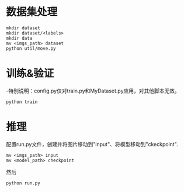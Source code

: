 # 数据集处理
```
mkdir dataset
mkdir dataset/<labels>
mkdir data
mv <imgs_path> dataset
python util/move.py
```

# 训练&验证
-特别说明：config.py仅对train.py和MyDataset.py应用，对其他脚本无效。
```
python train
```

# 推理
配置run.py文件，创建并将图片移动到"input"、将模型移动到"ckeckpoint".
```
mv <imgs_path> input
mv <model_path> checkpoint
```
然后
```
python run.py
```
